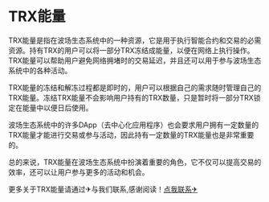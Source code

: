 # TRX能量

TRX能量是指在波场生态系统中的一种资源，它是用于执行智能合约和交易的必需资源。持有TRX的用户可以将一部分TRX冻结成能量，以便在网络上执行操作。TRX能量可以帮助用户避免网络拥堵时的交易延迟，并且还可以用于参与波场生态系统中的各种活动。

TRX能量的冻结和解冻过程都是即时的，用户可以根据自己的需求随时管理自己的TRX能量。冻结TRX能量不会影响用户持有的TRX数量，只是暂时将一部分TRX锁定在能量中以便日后使用。

波场生态系统中的许多DApp（去中心化应用程序）也会要求用户拥有一定数量的TRX能量才能进行交易或参与活动，因此持有一定数量的TRX能量也是非常重要的。

总的来说，TRX能量在波场生态系统中扮演着重要的角色，它不仅可以提高交易的效率，还可以让用户参与更多的活动和机会。

更多关于TRX能量请通过✈与我们联系,感谢阅读！[点我联系✈](https://ai.G208.com)